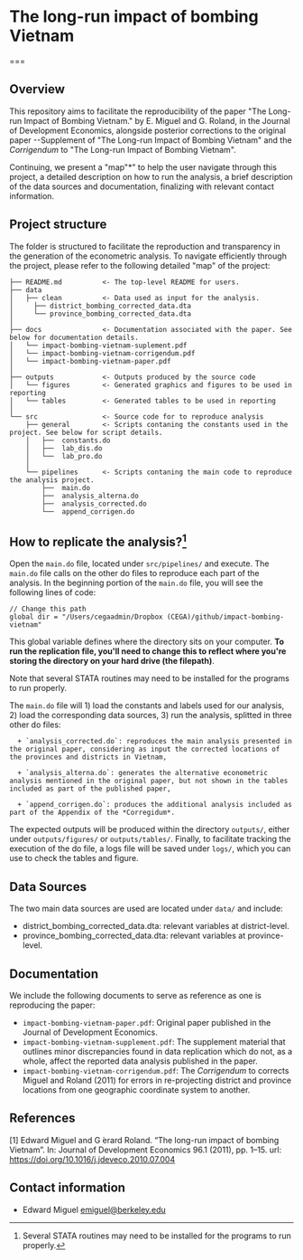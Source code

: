 # The long-run impact of bombing Vietnam
===

## Overview
<p align="justify">

This repository aims to facilitate the reproducibility of the paper "The Long-run Impact of Bombing Vietnam." by E. Miguel and G. Roland, in the Journal of Development Economics, alongside posterior corrections to the original paper --Supplement of "The Long-run Impact of Bombing Vietnam" and the *Corrigendum* to "The Long-run Impact of Bombing Vietnam". 

Continuing, we present a "map"*" to help the user navigate through this project, a detailed description on how to run the analysis, a brief description of the data sources and documentation, finalizing with relevant contact information.

## Project structure

The folder is structured to facilitate the reproduction and transparency in the generation of the econometric analysis. To navigate efficiently through the project, please refer to the following detailed "map" of the project:

```
├── README.md          <- The top-level README for users.
├── data
│   ├── clean          <- Data used as input for the analysis.
│     ├── district_bombing_corrected_data.dta
│     └── province_bombing_corrected_data.dta
│
├── docs               <- Documentation associated with the paper. See below for documentation details.
│   └── impact-bombing-vietnam-suplement.pdf   
│   └── impact-bombing-vietnam-corrigendum.pdf   
│   └── impact-bombing-vietnam-paper.pdf    
│
├── outputs            <- Outputs produced by the source code
│   └── figures        <- Generated graphics and figures to be used in reporting
│   └── tables         <- Generated tables to be used in reporting
│
└── src                <- Source code for to reproduce analysis
    ├── general        <- Scripts contaning the constants used in the project. See below for script details.
    │   ├──  constants.do
    │   ├──  lab_dis.do
    │   └──  lab_pro.do
    │
    └── pipelines      <- Scripts contaning the main code to reproduce the analysis project. 
        ├──  main.do
        ├──  analysis_alterna.do
        ├──  analysis_corrected.do
        └──  append_corrigen.do 

```

## How to replicate the analysis?[^1]  

Open the `main.do` file, located under `src/pipelines/` and execute. The `main.do` file calls on the other do files to reproduce each part of the analysis. In the beginning portion of the `main.do` file, you will see the following lines of code:

```{do}
// Change this path
global dir = "/Users/cegaadmin/Dropbox (CEGA)/github/impact-bombing-vietnam"
```

This global variable defines where the directory sits on your computer. **To run the replication file, you'll need to change this to reflect where you're storing the directory on your hard drive (the filepath)**. 

Note that several STATA routines may need to be installed for the programs to run properly. 

The `main.do` file will 1) load the constants and labels used for our analysis, 2) load the corresponding data sources, 3) run the analysis, splitted in three other do files:

      + `analysis_corrected.do`: reproduces the main analysis presented in the original paper, considering as input the corrected locations of the provinces and districts in Vietnam, 

      + `analysis_alterna.do`: generates the alternative econometric analysis mentioned in the original paper, but not shown in the tables included as part of the published paper,

      + `append_corrigen.do`: produces the additional analysis included as part of the Appendix of the *Corregidum*.

The expected outputs will be produced within the directory `outputs/`, either under `outputs/figures/` or `outputs/tables/`. Finally, to facilitate tracking the execution of the do file, a logs file will be saved under `logs/`, which you can use to check the tables and figure. 

## Data Sources

The two main data sources are used are located under `data/` and include:

+ district_bombing_corrected_data.dta: relevant variables at district-level.
+ province_bombing_corrected_data.dta: relevant variables at province-level.

## Documentation

We include the following documents to serve as reference as one is reproducing the paper:

+ `impact-bombing-vietnam-paper.pdf`: Original paper published in the Journal of Development Economics.
+ `impact-bombing-vietnam-supplement.pdf`: The supplement material that outlines minor discrepancies found in data replication which do not, as a whole, affect the reported data analysis published in the paper.
+ `impact-bombing-vietnam-corrigendum.pdf`: The *Corrigendum* to corrects Miguel and Roland (2011) for errors in re-projecting district and
province locations from one geographic coordinate system to another. 

## References

[1] Edward Miguel and G ́erard Roland. “The long-run impact of bombing Vietnam”. In: Journal of Development Economics 96.1 (2011), pp. 1–15. url:  https://doi.org/10.1016/j.jdeveco.2010.07.004


## Contact information

+ Edward Miguel emiguel@berkeley.edu

[^1]: Several STATA routines may need to be installed for the programs to run properly. 

</p>